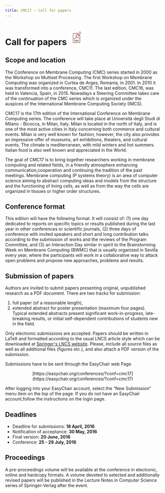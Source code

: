 ```yaml
---
title: CMC17 – Call for papers
---
```


Call for papers [<img src="/media/pdf-icon.svg" alt="PDF format" height="48" width="48" class="pdf_icon">](/call-for-papers/CMC17-cfp.pdf)
==========================================================================================================================================

Scope and location
------------------

The  Conference  on  Membrane  Computing  (CMC)  series started in 2000 as the 
Workshop on Multiset Processing. The first Workshop on Membrane  Computing was
organized  in  Curtea  de  Arges, Romania, in 2001. In 2010 it was transformed
into a  conference,  CMC11.  The  last edition, CMC16,  was held  in Valencia, 
Spain, in 2015.  Nowadays a Steering Committee  takes care of the continuation 
of  the  CMC series which is organized under the auspices of the International
Membrane Computing Society (IMCS).

CMC17 is the 17th edition of the International Conference on Membrane Computing
series.  The conference  will  take place at Università degli Studi di Milano -
Bicocca, in Milan, Italy. Milan is located in the north of Italy, and is one of
the most  active cities in Italy concerning  both commerce and cultural events.
Milan  is very  well known  for fashion;  however, the city  also  provides  an
impressive  offer  of museums, art exhibitions,  theaters, and cultural events.
The climate is  mediterranean, with mild winters and hot summers.  Italian food
is also well known and appreciated in the World.

The goal of CMC17 is to bring together researchers working in membrane computing
and related fields, in a friendly atmosphere enhancing communication,cooperation
and continuing the tradition of the past meetings. Membrane computing (P systems
theory) is  an area of computer science  aiming  to abstract computing ideas and
models from the  structure  and the functioning of living cells, as well as from
the way the cells are organized in tissues or higher order structures.

Conference format
-----------------

This edition  will have the following  format.  It will consist of: (1) one day
dedicated  to reports on specific topics  or results published  during the last
year in other conferences or scientific journals,  (2) three days of conference
with invited speakers  and short  and long contribution  talks according to the
submission  of works  and the reviews  of  the  Program  Committee,  and (3) an
Interaction  Day  similar in spirit  to  the  Brainstorming  Week  on  Membrane
Computing (BWMC)  that is  usually  organized in Sevilla  every year, where the
participants  will work  in a collaborative  way to attack  open  problems  and
propose new approaches, problems and results.

Submission of papers
--------------------

Authors are  invited to submit papers presenting original, unpublished research 
as a PDF document. There are two tracks for submission:

1. full paper (of a reasonable length),
2. extended  abstract for  poster  presentation  (maximum four pages). Typical 
   extended  abstracts  present  significant  work-in-progress,  late-breaking 
   results,  or  initial  self-dependent  contributions of students new in the 
   field.


Only electronic submissions are accepted. Papers should be written in LaTeX and
formatted according to the usual  LNCS article style which can be downloaded at
[Springer's  LNCS  website](http://www.springer.com/lncs). Please, include  all
source  files as well as  all  additional files (figures etc.), and also attach
a PDF version of the submission.

Submissions have to be sent through the EasyChair web Page

<p style="text-align: center;">[https://easychair.org/conferences/?conf=cmc17](https://easychair.org/conferences/?conf=cmc17)</p>

After logging  into your  EasyChair  account, select  the “New Submission” menu 
item on the top of the page. If you do not have an EasyChair account,follow the 
instructions on the login page.

Deadlines
---------

* Deadline for submissions:       **18 April, 2016**
* Notification of acceptance:     **30 May, 2016**
* Final version:                  **20 June, 2016**
* Conference:                     **25 - 29 July, 2016**

Proceedings
-----------

A pre-proceedings  volume will  be  available at the conference in electronic, 
online and hardcopy  formats. A volume  devoted  to  selected and additionally 
revised  papers  will be  published in the  Lecture  Notes in Computer Science
series of Springer-Verlag after the event.
